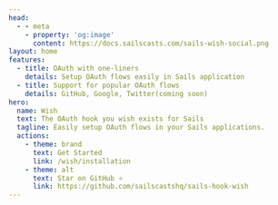 ```yaml
---
head:
  - - meta
    - property: 'og:image'
      content: https://docs.sailscasts.com/sails-wish-social.png
layout: home
features:
  - title: OAuth with one-liners
    details: Setup OAuth flows easily in Sails application
  - title: Support for popular OAuth flows
    details: GitHub, Google, Twitter(coming soon)
hero:
  name: Wish
  text: The OAuth hook you wish exists for Sails
  tagline: Easily setup OAuth flows in your Sails applications.
  actions:
    - theme: brand
      text: Get Started
      link: /wish/installation
    - theme: alt
      text: Star on GitHub ⭐️
      link: https://github.com/sailscastshq/sails-hook-wish
---
```


